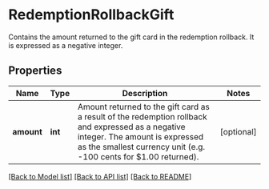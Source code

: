 # RedemptionRollbackGift

Contains the amount returned to the gift card in the redemption rollback. It is expressed as a negative integer.

## Properties

Name | Type | Description | Notes
------------ | ------------- | ------------- | -------------
**amount** | **int** | Amount returned to the gift card as a result of the redemption rollback and expressed as a negative integer. The amount is expressed as the smallest currency unit (e.g. -100 cents for $1.00 returned). | [optional] 

[[Back to Model list]](../README.md#documentation-for-models) [[Back to API list]](../README.md#documentation-for-api-endpoints) [[Back to README]](../README.md)


